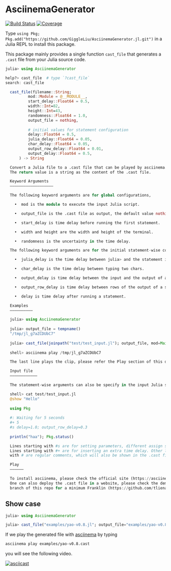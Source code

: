 # AsciinemaGenerator

[![Build Status](https://github.com/GiggleLiu/AsciinemaGenerator.jl/actions/workflows/CI.yml/badge.svg?branch=main)](https://github.com/GiggleLiu/AsciinemaGenerator.jl/actions/workflows/CI.yml?query=branch%3Amain)
[![Coverage](https://codecov.io/gh/GiggleLiu/AsciinemaGenerator.jl/branch/main/graph/badge.svg)](https://codecov.io/gh/GiggleLiu/AsciinemaGenerator.jl)

Type `using Pkg; Pkg.add("https://github.com/GiggleLiu/AsciinemaGenerator.jl.git")` in a Julia REPL to install this package.

This package mainly provides a single function `cast_file` that generates a `.cast` file from your Julia source code.

```julia
julia> using AsciinemaGenerator

help?> cast_file  # type `?cast_file`
search: cast_file

  cast_file(filename::String;
          mod::Module = @__MODULE__,
          start_delay::Float64 = 0.5,
          width::Int=82,
          height::Int=43,
          randomness::Float64 = 1.0,
          output_file = nothing,
  
          # initial values for statement configuration
          delay::Float64 = 0.5,
          julia_delay::Float64 = 0.05,
          char_delay::Float64 = 0.05,
          output_row_delay::Float64 = 0.01,
          output_delay::Float64 = 0.5,
      ) -> String

  Convert a Julia file to a .cast file that can be played by asciinema.
  The return value is a string as the content of the .cast file.

  Keyword Arguments
  –––––––––––––––––––

  The following keyword arguments are for global configurations,

    •  mod is the module to execute the input Julia script.

    •  output_file is the .cast file as output, the default value nothing for not generating a file.

    •  start_delay is time delay before running the first statement.

    •  width and height are the width and height of the terminal.

    •  randomness is the uncertainty in the time delay.

  The following keyword arguments are for the initial statement-wise configurations,

    •  julia_delay is the time delay between julia> and the statement input.

    •  char_delay is the time delay between typing two chars.

    •  output_delay is time delay between the input and the output of a statement.

    •  output_row_delay is time delay between rows of the output of a statement.

    •  delay is time delay after running a statement.

  Examples
  ––––––––––

  julia> using AsciinemaGenerator
  
  julia> output_file = tempname()
  "/tmp/jl_g7aZCDUbC7"
  
  julia> cast_file(joinpath("test/test_input.jl"); output_file, mod=Main);
  
  shell> asciinema play /tmp/jl_g7aZCDUbC7

  The last line plays the clip, please refer the Play section of this docstring.

  Input file
  ––––––––––––

  The statement-wise arguments can also be specify in the input Julia source file. e.g.

  shell> cat test/test_input.jl
  @show "Hello"
  
  using Pkg
  
  #: Waiting for 5 seconds
  #+ 5
  #s delay=1.0; output_row_delay=0.3
  
  println("haa"); Pkg.status()

  Lines starting with #s are for setting parameters, different assign statements should be separated by ;.
  Lines starting with #+ are for inserting an extra time delay. Other lines starting
  with # are regular comments, which will also be shown in the .cast file!

  Play
  ––––––

  To install asciinema, please check the official site (https://asciinema.org/docs/installation).
  One can also deploy the .cast file in a website, please check the demo folder in the demo
  branch of this repo for a minimum Franklin (https://github.com/tlienart/Franklin.jl) static site example.
  ```

## Show case

```julia
julia> using AsciinemaGenerator

julia> cast_file("examples/yao-v0.8.jl"; output_file="examples/yao-v0.8.cast", mod=Main);
```

If we play the generated file with [asciinema](https://asciinema.org/) by typing
```bash
asciinema play examples/yao-v0.8.cast
```
you will see the following video.

[![asciicast](https://asciinema.org/a/3uH0416aRjNMolXXn8Orhl4HH.svg)](https://asciinema.org/a/3uH0416aRjNMolXXn8Orhl4HH)
